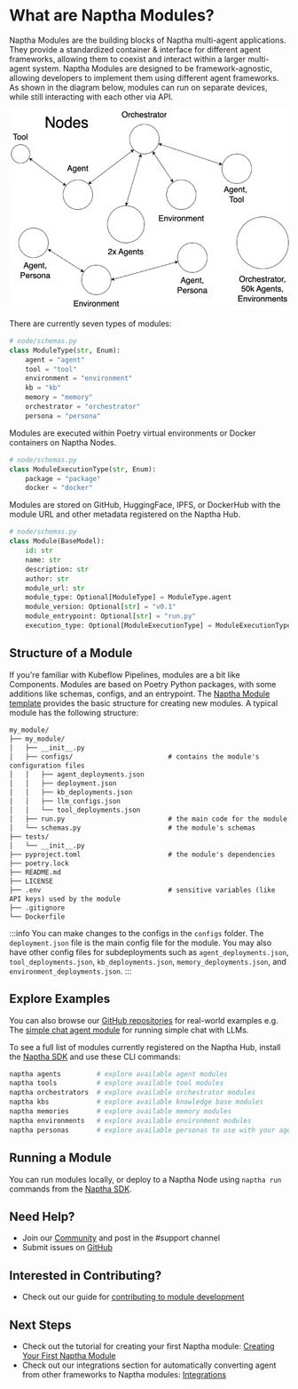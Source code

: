 # What are Naptha Modules?

Naptha Modules are the building blocks of Naptha multi-agent applications. They provide a standardized container & interface for different agent frameworks, allowing them to coexist and interact within a larger multi-agent system. Naptha Modules are designed to be framework-agnostic, allowing developers to implement them using different agent frameworks. As shown in the diagram below, modules can run on separate devices, while still interacting with each other via API.

![](/img/nodes.png)

There are currently seven types of modules:

```python
# node/schemas.py
class ModuleType(str, Enum):
    agent = "agent"
    tool = "tool"
    environment = "environment"
    kb = "kb"
    memory = "memory"
    orchestrator = "orchestrator"
    persona = "persona"
```

Modules are executed within Poetry virtual environments or Docker containers on Naptha Nodes.

```python
# node/schemas.py
class ModuleExecutionType(str, Enum):
    package = "package"
    docker = "docker"
```

Modules are stored on GitHub, HuggingFace, IPFS, or DockerHub with the module URL and other metadata registered on the Naptha Hub.

```python
# node/schemas.py
class Module(BaseModel):
    id: str
    name: str
    description: str
    author: str
    module_url: str
    module_type: Optional[ModuleType] = ModuleType.agent
    module_version: Optional[str] = "v0.1"
    module_entrypoint: Optional[str] = "run.py"
    execution_type: Optional[ModuleExecutionType] = ModuleExecutionType.package
```

## Structure of a Module

If you're familiar with Kubeflow Pipelines, modules are a bit like Components. Modules are based on Poetry Python packages, with some additions like schemas, configs, and an entrypoint. The [Naptha Module template](https://github.com/NapthaAI/module_template) provides the basic structure for creating new modules. A typical module has the following structure:

```
my_module/
├── my_module/
│   ├── __init__.py
│   ├── configs/                        # contains the module's configuration files
│   │   ├── agent_deployments.json
│   │   ├── deployment.json
│   │   ├── kb_deployments.json
│   │   ├── llm_configs.json
│   │   └── tool_deployments.json
│   ├── run.py                          # the main code for the module        
│   └── schemas.py                      # the module's schemas
├── tests/
│   └── __init__.py
├── pyproject.toml                      # the module's dependencies
├── poetry.lock
├── README.md
├── LICENSE
├── .env                                # sensitive variables (like API keys) used by the module
├── .gitignore
└── Dockerfile
```

:::info
You can make changes to the configs in the `configs` folder. The `deployment.json` file is the main config file for the module. You may also have other config files for subdeployments such as `agent_deployments.json`, `tool_deployments.json`, `kb_deployments.json`, `memory_deployments.json`, and `environment_deployments.json`.
:::


## Explore Examples

You can also browse our [GitHub repositories](https://github.com/orgs/NapthaAI/repositories) for real-world examples e.g. The [simple chat agent module](https://github.com/NapthaAI/simple_chat_agent) for running simple chat with LLMs.

To see a full list of modules currently registered on the Naptha Hub, install the [Naptha SDK](https://github.com/NapthaAI/naptha-sdk) and use these CLI commands:

```bash
naptha agents         # explore available agent modules
naptha tools          # explore available tool modules
naptha orchestrators  # explore available orchestrator modules
naptha kbs            # explore available knowledge base modules
naptha memories       # explore available memory modules
naptha environments   # explore available environment modules
naptha personas       # explore available personas to use with your agents
```

## Running a Module

You can run modules locally, or deploy to a Naptha Node using `naptha run` commands from the [Naptha SDK](https://github.com/NapthaAI/naptha-sdk). 


## Need Help?

- Join our [Community](https://naptha.ai/naptha-community) and post in the #support channel
- Submit issues on [GitHub](https://github.com/NapthaAI)

## Interested in Contributing?

- Check out our guide for [contributing to module development](https://docs.naptha.ai/Contributing/module-contributor)

## Next Steps

- Check out the tutorial for creating your first Naptha module: [Creating Your First Naptha Module](/docs/Tutorials/module-guide)
- Check out our integrations section for automatically converting agent from other frameworks to Naptha modules: [Integrations](/docs/Integrations)